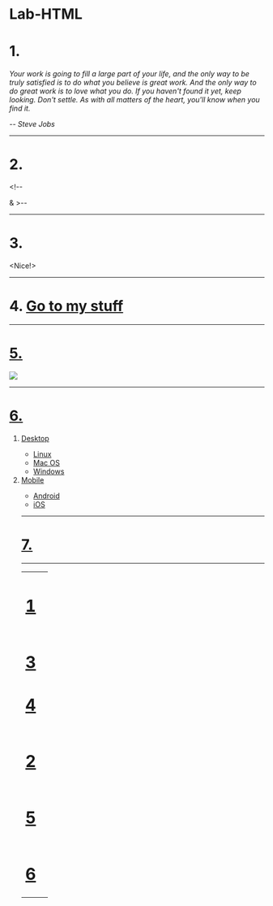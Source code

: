 # Lab-HTML
<html lang="en">
<head>
  <title>HTML Practice</title>
</head>
<body>
  <h1>1.</h1>
  <p><i>Your work is going to fill a large part of your life, and the only way to be truly satisfied is to do what you believe is great work. And the only way to do great work is to love what you do. If you haven't found it yet, keep looking. Don't settle. As with all matters of the heart, you'll know when you find it.</p>
<p>-- Steve Jobs</i></p>
  <hr>
  <h1>2.</h1>
   <p>&lt;!--</p> & &gt;--
  <hr>
  <h1>3.</h1>
  &lt;Nice!&gt;
  <hr>
  <h1>4.
    <a href= "https://github.com/AJurkoic/Lab-HTML-">
      Go to my stuff
  </h1>
  <hr>
  <h1>5.</h1>
  <a href=https://www.zybooks.com/><img src="zyBooks_logo.png">
  <hr>
  <h1>6.</h1>
<ol type="1">
    <li>Desktop</li>
    <ul>
      <li>Linux</li>
      <li>Mac OS</li>
      <li>Windows</li>
    </ul>
    <li>Mobile</li>
    <ul>
      <li>Android</li>
      <li>iOS</li>
    </ul>
  <hr>
  <h1>7.</h1>
   <table>
     <tr>
     <td>
       <h1>1</h1> <tdcolspan="3"></td>
   </td>
     </tr>
     <tr>
       <td>
         <h1>3</h1> <h1>4</h1>
       </td>
     </tr>
     <tr>
       <td>
         <h1>2</h1>
         <td rowspan="2"></td>
       </td>
     </tr>
     <tr>
       <td>
         <h1>5</h1>
       </td>
     </tr>
     <tr>
       <td>
         <h1>6</h1>
       </td>
     </tr>
     
<hr>
</body>
</html>
</doctype>

